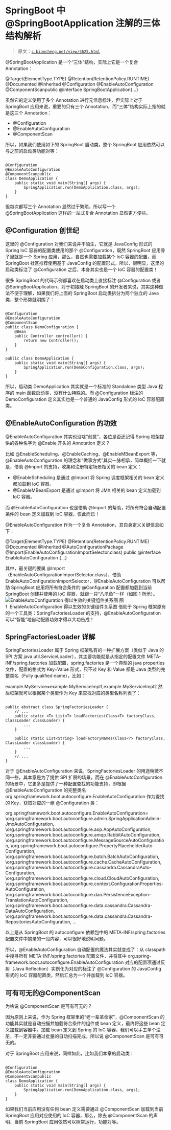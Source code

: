 # SpringBoot 中@SpringBootApplication 注解的三体结构解析

> 原文：[`c.biancheng.net/view/4625.html`](http://c.biancheng.net/view/4625.html)

@SpringBootApplication 是一个“三体”结构，实际上它是一个复合 Annotation：

@Target(ElementType.TYPE)
@Retention(RetentionPolicy.RUNTIME)
@Documented
@Inherited
@Configuration
@EnableAutoConfiguration
@ComponentScanpublic
@interface
SpringBootApplication{...}

虽然它的定义使用了多个 Annotation 进行元信息标注，但实际上对于 SpringBoot 应用来说，重要的只有三个 Annotation，而“三体”结构实际上指的就是这三个 Annotation：

*   @Configuration
*   @EnableAutoConfiguration
*   @ComponentScan

所以，如果我们使用如下的 SpringBoot 启动类，整个 SpringBoot 应用依然可以与之前的启动类功能对等：

```

@Configuration
@EnableAutoConfiguration
@ComponentScanpublic
class DemoApplication {
    public static void main(String[] args) {
        SpringApplication.run(DemoApplication.class, args);
    }
}
```

但每次都写三个 Annotation 显然过于繁琐，所以写一个 @SpringBootApplication 这样的一站式复合 Annotation 显然更方便些。

## @Configuration 创世纪

这里的 @Configuration 对我们来说并不陌生，它就是 JavaConfig 形式的 Spring IoC 容器的配置类使用的那个 @Configuration，既然 SpringBoot 应用骨子里就是一个 Spring 应用，那么，自然也需要加载某个 IoC 容器的配置，而 SpringBoot 社区推荐使用基于 JavaConfig 的配置形式，所以，很明显，这里的启动类标注了 @Configuration 之后，本身其实也是一个 IoC 容器的配置类！

很多 SpringBoot 的代码示例都喜欢在启动类上直接标注 @Configuration 或者 @SpringBootApplication，对于初接触 SpringBoot 的开发者来说，其实这种做法不便于理解，如果我们将上面的 SpringBoot 启动类拆分为两个独立的 Java 类，整个形势就明朗了：

```

@Configuration
@EnableAutoConfiguration
@ComponentScan
public class DemoConfiguration {
    @Bean
    public Controller controller() {
        return new Controller();
    }
}

public class DemoApplication {
    public static void main(String[] args) {
        SpringApplication.run(DemoConfiguration.class, args);
    }
}
```

所以，启动类 DemoApplication 其实就是一个标准的 Standalone 类型 Java 程序的 main 函数启动类，没有什么特殊的。而 @Configuration 标注的 DemoConfiguration 定义其实也是一个普通的 JavaConfig 形式的 IoC 容器配置类。

## @EnableAutoConfiguration 的功效

@EnableAutoConfiguration 其实也没啥“创意”，各位是否还记得 Spring 框架提供的各种名字为 @Enable 开头的 Annotation 定义？

比如 @EnableScheduling、@EnableCaching、@EnableMBeanExport 等，@EnableAutoConfiguration 的理念和“做事方式”其实一脉相承，简单概括一下就是，借助 @Import 的支持，收集和注册特定场景相关的 bean 定义：

*   @EnableScheduling 是通过 @Import 将 Spring 调度框架相关的 bean 定义都加载到 IoC 容器。
*   @EnableMBeanExport 是通过 @Import 将 JMX 相关的 bean 定义加载到 IoC 容器。

而 @EnableAutoConfiguration 也是借助 @Import 的帮助，将所有符合自动配置条件的 bean 定义加载到 IoC 容器，仅此而已！

@EnableAutoConfiguration 作为一个复合 Annotation，其自身定义关键信息如下：

@Target(ElementType.TYPE)
@Retention(RetentionPolicy.RUNTIME)
@Documented
@Inherited
@AutoConfigurationPackage
@Import(EnableAutoConfigurationImportSelector.class)
public @interface EnableAutoConfiguration {...}

其中，最关键的要属 @Import（EnableAutoConfigurationImportSelector.class），借助 EnableAutoConfigurationImportSelector，@EnableAutoConfiguration 可以帮助 SpringBoot 应用将所有符合条件的 @Configuration 配置都加载到当前 SpringBoot 创建并使用的 IoC 容器，就跟一只“八爪鱼”一样（如图 1 所示）。![EnableAutoConfiguration 得以生效的关键组件关系图](img/2645bc5c837f75bec3dda791aee61e51.png)
图 1  EnableAutoConfiguration 得以生效的关键组件关系图
借助于 Spring 框架原有的一个工具类：SpringFactoriesLoader 的支持，@EnableAutoConfiguration 可以“智能”地自动配置功效才得以大功告成！

## SpringFactoriesLoader 详解

SpringFactoriesLoader 属于 Spring 框架私有的一种扩展方案（类似于 Java 的 SPI 方案 java.util.ServiceLoader），其主要功能就是从指定的配置文件 META-INF/spring.factories 加载配置，spring.factories 是一个典型的 java properties 文件，配置的格式为 Key=Value 形式，只不过 Key 和 Value 都是 Java 类型的完整类名（Fully qualified name），比如：

example.MyService=example.MyServiceImpl1,example.MyServiceImpl2 然后框架就可以根据某个类型作为 Key 来查找对应的类型名称列表了：

```

public abstract class SpringFactoriesLoader {
    // ...
    public static <T> List<T> loadFactories(Class<T> factoryClass, ClassLoader classLoader) {
        ...
    }

    public static List<String> loadFactoryNames(Class<?> factoryClass, ClassLoader classLoader) {
        ...
    }
    // ...
}
```

对于 @EnableAutoConfiguration 来说，SpringFactoriesLoader 的用途稍微不同一些，其本意是为了提供 SPI 扩展的场景，而在 @EnableAutoConfiguration 的场景中，它更多是提供了一种配置查找的功能支持，即根据 @EnableAutoConfiguration 的完整类名 org.springframework.boot.autoconfigure.EnableAutoConfiguration 作为查找的 Key，获取对应的一组 @Configuration 类：

org.springframework.boot.autoconfigure.EnableAutoConfiguration=
\org.springframework.boot.autoconfigure.admin.SpringApplicationAdmin- JmxAutoConfiguration,
\org.springframework.boot.autoconfigure.aop.AopAutoConfiguration,
\org.springframework.boot.autoconfigure.amqp.RabbitAutoConfiguration,
\org.springframework.boot.autoconfigure.MessageSourceAutoConfiguration,
\org.springframework.boot.autoconfigure.PropertyPlaceholderAuto- Configuration,
\org.springframework.boot.autoconfigure.batch.BatchAutoConfiguration,
\org.springframework.boot.autoconfigure.cache.CacheAutoConfiguration,
\org.springframework.boot.autoconfigure.cassandra.CassandraAuto-Configuration,
\org.springframework.boot.autoconfigure.cloud.CloudAutoConfiguration,
\org.springframework.boot.autoconfigure.context.ConfigurationProperties-AutoConfiguration,
\org.springframework.boot.autoconfigure.dao.PersistenceException-TranslationAutoConfiguration,
\org.springframework.boot.autoconfigure.data.cassandra.Cassandra-DataAutoConfiguration,
\org.springframework.boot.autoconfigure.data.cassandra.Cassandra-RepositoriesAutoConfiguration,
\...

以上是从 SpringBoot 的 autoconfigure 依赖包中的 META-INF/spring.factories 配置文件中摘录的一段内容，可以很好地说明问题。

所以，@EnableAutoConfiguration 自动配置的魔法其实就变成了：从 classpath 中搜寻所有 META-INF/spring.factories 配置文件，并将其中 org.spring-framework.boot.autoconfigure.EnableAutoConfiguration 对应的配置项通过反射（Java Reflection）实例化为对应的标注了 @Configuration 的 JavaConfig 形式的 IoC 容器配置类，然后汇总为一个并加载到 IoC 容器。

## 可有可无的@ComponentScan

为啥说 @ComponentScan 是可有可无的？

因为原则上来说，作为 Spring 框架里的“老一辈革命家”，@ComponentScan 的功能其实就是自动扫描并加载符合条件的组件或 bean 定义，最终将这些 bean 定义加载到容器中。加载 bean 定义到 Spring 的 IoC 容器，我们可以手工单个注册，不一定非要通过批量的自动扫描完成，所以说 @ComponentScan 是可有可无的。

对于 SpringBoot 应用来说，同样如此，比如我们本章的启动类：

```

@Configuration
@EnableAutoConfiguration
@ComponentScanpublic
class DemoApplication {
    public static void main(String[] args) {
        SpringApplication.run(DemoApplication.class, args);
    }
}
```

如果我们当前应用没有任何 bean 定义需要通过 @ComponentScan 加载到当前 SpringBoot 应用对应使用的 IoC 容器，那么，除去 @ComponentScan 的声明，当前 SpringBoot 应用依然可以照常运行，功能对等。